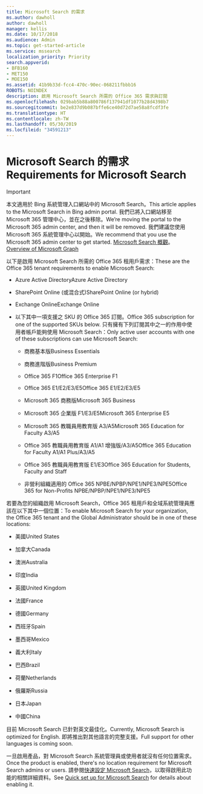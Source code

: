 ```yaml
---
title: Microsoft Search 的需求
ms.author: dawholl
author: dawholl
manager: kellis
ms.date: 10/17/2018
ms.audience: Admin
ms.topic: get-started-article
ms.service: mssearch
localization_priority: Priority
search.appverid:
- BFB160
- MET150
- MOE150
ms.assetid: 41b9b33d-fcc4-470c-90ec-068211fbbb16
ROBOTS: NOINDEX
description: 啟用 Microsoft Search 所需的 Office 365 需求與訂閱
ms.openlocfilehash: 029bab5b88a800786f137941df1077b28d4398b7
ms.sourcegitcommit: be2e837d9b087bffe6ce40d72d7ae58a8fcdf3fe
ms.translationtype: HT
ms.contentlocale: zh-TW
ms.lasthandoff: 05/30/2019
ms.locfileid: "34591213"
---
```

# <a name="requirements-for-microsoft-search"></a><span data-ttu-id="58ede-103">Microsoft Search 的需求</span><span class="sxs-lookup"><span data-stu-id="58ede-103">Requirements for Microsoft Search</span></span>

> [!IMPORTANT]
> <span data-ttu-id="58ede-104">本文適用於 Bing 系統管理入口網站中的 Microsoft Search。</span><span class="sxs-lookup"><span data-stu-id="58ede-104">This article applies to the Microsoft Search in Bing admin portal.</span></span> <span data-ttu-id="58ede-105">我們已將入口網站移至 Microsoft 365 管理中心，並在之後移除。</span><span class="sxs-lookup"><span data-stu-id="58ede-105">We’re moving the portal to the Microsoft 365 admin center, and then it will be removed.</span></span> <span data-ttu-id="58ede-106">我們建議您使用 Microsoft 365 系統管理中心以開始。</span><span class="sxs-lookup"><span data-stu-id="58ede-106">We recommend that you use the Microsoft 365 admin center to get started.</span></span> <span data-ttu-id="58ede-107">[Microsoft Search 概觀](overview-microsoft-search.md)。</span><span class="sxs-lookup"><span data-stu-id="58ede-107">[Overview of Microsoft Graph](overview-microsoft-search.md)</span></span>

<span data-ttu-id="58ede-108">以下是啟用 Microsoft Search 所需的 Office 365 租用戶需求：</span><span class="sxs-lookup"><span data-stu-id="58ede-108">These are the Office 365 tenant requirements to enable Microsoft Search:</span></span> 
  
- <span data-ttu-id="58ede-109">Azure Active Directory</span><span class="sxs-lookup"><span data-stu-id="58ede-109">Azure Active Directory</span></span>
    
- <span data-ttu-id="58ede-110">SharePoint Online (或混合式)</span><span class="sxs-lookup"><span data-stu-id="58ede-110">SharePoint Online (or hybrid)</span></span>
    
- <span data-ttu-id="58ede-111">Exchange Online</span><span class="sxs-lookup"><span data-stu-id="58ede-111">Exchange Online</span></span>
    
- <span data-ttu-id="58ede-112">以下其中一項支援之 SKU 的 Office 365 訂閱。</span><span class="sxs-lookup"><span data-stu-id="58ede-112">Office 365 subscription for one of the supported SKUs below.</span></span> <span data-ttu-id="58ede-113">只有擁有下列訂閱其中之一的作用中使用者帳戶能夠使用 Microsoft Search：</span><span class="sxs-lookup"><span data-stu-id="58ede-113">Only active user accounts with one of these subscriptions can use Microsoft Search:</span></span>
    
  - <span data-ttu-id="58ede-114">商務基本版</span><span class="sxs-lookup"><span data-stu-id="58ede-114">Business Essentials</span></span>
    
  - <span data-ttu-id="58ede-115">商務進階版</span><span class="sxs-lookup"><span data-stu-id="58ede-115">Business Premium</span></span>
    
  - <span data-ttu-id="58ede-116">Office 365 F1</span><span class="sxs-lookup"><span data-stu-id="58ede-116">Office 365 Enterprise F1</span></span>
    
  - <span data-ttu-id="58ede-117">Office 365 E1/E2/E3/E5</span><span class="sxs-lookup"><span data-stu-id="58ede-117">Office 365 E1/E2/E3/E5</span></span>
    
  - <span data-ttu-id="58ede-118">Microsoft 365 商務版</span><span class="sxs-lookup"><span data-stu-id="58ede-118">Microsoft 365 Business</span></span>
    
  - <span data-ttu-id="58ede-119">Microsoft 365 企業版 F1/E3/E5</span><span class="sxs-lookup"><span data-stu-id="58ede-119">Microsoft 365 Enterprise E5</span></span>
    
  - <span data-ttu-id="58ede-120">Microsoft 365 教職員用教育版 A3/A5</span><span class="sxs-lookup"><span data-stu-id="58ede-120">Microsoft 365 Education for Faculty A3/A5</span></span>
    
  - <span data-ttu-id="58ede-121">Office 365 教職員用教育版 A1/A1 增強版/A3/A5</span><span class="sxs-lookup"><span data-stu-id="58ede-121">Office 365 Education for Faculty A1/A1 Plus/A3/A5</span></span>
    
  - <span data-ttu-id="58ede-122">Office 365 教職員用教育版 E1/E3</span><span class="sxs-lookup"><span data-stu-id="58ede-122">Office 365 Education for Students, Faculty and Staff</span></span>
    
  - <span data-ttu-id="58ede-123">非營利組織適用的 Office 365 NPBE/NPBP/NPE1/NPE3/NPE5</span><span class="sxs-lookup"><span data-stu-id="58ede-123">Office 365 for Non-Profits NPBE/NPBP/NPE1/NPE3/NPE5</span></span>
    
<span data-ttu-id="58ede-124">若要為您的組織啟用 Microsoft Search，Office 365 租用戶和全域系統管理員應該在以下其中一個位置：</span><span class="sxs-lookup"><span data-stu-id="58ede-124">To enable Microsoft Search for your organization, the Office 365 tenant and the Global Administrator should be in one of these locations:</span></span>
  
- <span data-ttu-id="58ede-125">美國</span><span class="sxs-lookup"><span data-stu-id="58ede-125">United States</span></span>
    
- <span data-ttu-id="58ede-126">加拿大</span><span class="sxs-lookup"><span data-stu-id="58ede-126">Canada</span></span>
    
- <span data-ttu-id="58ede-127">澳洲</span><span class="sxs-lookup"><span data-stu-id="58ede-127">Australia</span></span>
    
- <span data-ttu-id="58ede-128">印度</span><span class="sxs-lookup"><span data-stu-id="58ede-128">India</span></span>
    
- <span data-ttu-id="58ede-129">英國</span><span class="sxs-lookup"><span data-stu-id="58ede-129">United Kingdom</span></span>
    
- <span data-ttu-id="58ede-130">法國</span><span class="sxs-lookup"><span data-stu-id="58ede-130">France</span></span>
    
- <span data-ttu-id="58ede-131">德國</span><span class="sxs-lookup"><span data-stu-id="58ede-131">Germany</span></span>
  
- <span data-ttu-id="58ede-132">西班牙</span><span class="sxs-lookup"><span data-stu-id="58ede-132">Spain</span></span>
    
- <span data-ttu-id="58ede-133">墨西哥</span><span class="sxs-lookup"><span data-stu-id="58ede-133">Mexico</span></span>
    
- <span data-ttu-id="58ede-134">義大利</span><span class="sxs-lookup"><span data-stu-id="58ede-134">Italy</span></span>
    
- <span data-ttu-id="58ede-135">巴西</span><span class="sxs-lookup"><span data-stu-id="58ede-135">Brazil</span></span>
    
- <span data-ttu-id="58ede-136">荷蘭</span><span class="sxs-lookup"><span data-stu-id="58ede-136">Netherlands</span></span>
    
- <span data-ttu-id="58ede-137">俄羅斯</span><span class="sxs-lookup"><span data-stu-id="58ede-137">Russia</span></span>
    
- <span data-ttu-id="58ede-138">日本</span><span class="sxs-lookup"><span data-stu-id="58ede-138">Japan</span></span>

- <span data-ttu-id="58ede-139">中國</span><span class="sxs-lookup"><span data-stu-id="58ede-139">China</span></span>
 
<span data-ttu-id="58ede-140">目前 Microsoft Search 已針對英文最佳化。</span><span class="sxs-lookup"><span data-stu-id="58ede-140">Currently, Microsoft Search is optimized for English.</span></span> <span data-ttu-id="58ede-141">即將推出對其他語言的完整支援。</span><span class="sxs-lookup"><span data-stu-id="58ede-141">Full support for other languages is coming soon.</span></span>

<span data-ttu-id="58ede-142">一旦啟用產品，對 Microsoft Search 系統管理員或使用者就沒有任何位置需求。</span><span class="sxs-lookup"><span data-stu-id="58ede-142">Once the product is enabled, there's no location requirement for Microsoft Search admins or users.</span></span> <span data-ttu-id="58ede-143">請參閱[快速設定 Microsoft Search](quick-set-up.md)，以取得啟用此功能的相關詳細資料。</span><span class="sxs-lookup"><span data-stu-id="58ede-143">See [Quick set up for Microsoft Search](quick-set-up.md) for details about enabling it.</span></span> 

  

